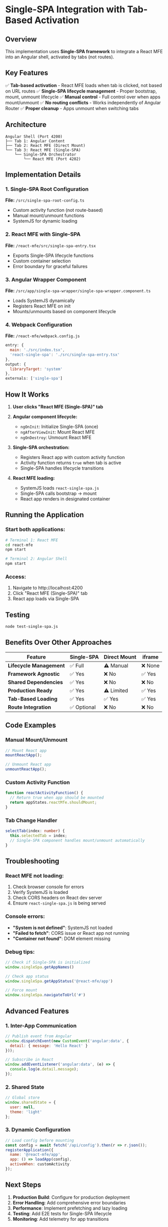 # Single-SPA Integration with Tab-Based Activation

## Overview
This implementation uses **Single-SPA framework** to integrate a React MFE into an Angular shell, activated by tabs (not routes).

## Key Features
✅ **Tab-based activation** - React MFE loads when tab is clicked, not based on URL routes
✅ **Single-SPA lifecycle management** - Proper bootstrap, mount, unmount lifecycle
✅ **Manual control** - Full control over when apps mount/unmount
✅ **No routing conflicts** - Works independently of Angular Router
✅ **Proper cleanup** - Apps unmount when switching tabs

## Architecture

```
Angular Shell (Port 4200)
├── Tab 1: Angular Content
├── Tab 2: React MFE (Direct Mount)
└── Tab 3: React MFE (Single-SPA)
    └── Single-SPA Orchestrator
        └── React MFE (Port 4202)
```

## Implementation Details

### 1. Single-SPA Root Configuration
**File:** `/src/single-spa-root-config.ts`
- Custom activity function (not route-based)
- Manual mount/unmount functions
- SystemJS for dynamic loading

### 2. React MFE with Single-SPA
**File:** `/react-mfe/src/single-spa-entry.tsx`
- Exports Single-SPA lifecycle functions
- Custom container selection
- Error boundary for graceful failures

### 3. Angular Wrapper Component
**File:** `/src/app/single-spa-wrapper/single-spa-wrapper.component.ts`
- Loads SystemJS dynamically
- Registers React MFE on init
- Mounts/unmounts based on component lifecycle

### 4. Webpack Configuration
**File:** `/react-mfe/webpack.config.js`
```javascript
entry: {
  main: './src/index.tsx',
  'react-single-spa': './src/single-spa-entry.tsx'
},
output: {
  libraryTarget: 'system'
},
externals: ['single-spa']
```

## How It Works

1. **User clicks "React MFE (Single-SPA)" tab**
2. **Angular component lifecycle:**
   - `ngOnInit`: Initialize Single-SPA (once)
   - `ngAfterViewInit`: Mount React MFE
   - `ngOnDestroy`: Unmount React MFE

3. **Single-SPA orchestration:**
   - Registers React app with custom activity function
   - Activity function returns `true` when tab is active
   - Single-SPA handles lifecycle transitions

4. **React MFE loading:**
   - SystemJS loads `react-single-spa.js`
   - Single-SPA calls bootstrap → mount
   - React app renders in designated container

## Running the Application

### Start both applications:
```bash
# Terminal 1: React MFE
cd react-mfe
npm start

# Terminal 2: Angular Shell
npm start
```

### Access:
1. Navigate to http://localhost:4200
2. Click "React MFE (Single-SPA)" tab
3. React app loads via Single-SPA

## Testing
```bash
node test-single-spa.js
```

## Benefits Over Other Approaches

| Feature | Single-SPA | Direct Mount | iframe |
|---------|------------|--------------|--------|
| **Lifecycle Management** | ✅ Full | ⚠️ Manual | ❌ None |
| **Framework Agnostic** | ✅ Yes | ❌ No | ✅ Yes |
| **Shared Dependencies** | ✅ Yes | ❌ No | ❌ No |
| **Production Ready** | ✅ Yes | ⚠️ Limited | ✅ Yes |
| **Tab-Based Loading** | ✅ Yes | ✅ Yes | ✅ Yes |
| **Route Integration** | ✅ Optional | ❌ No | ❌ No |

## Code Examples

### Manual Mount/Unmount
```typescript
// Mount React app
mountReactApp();

// Unmount React app
unmountReactApp();
```

### Custom Activity Function
```typescript
function reactActivityFunction() {
  // Return true when app should be mounted
  return appStates.reactMfe.shouldMount;
}
```

### Tab Change Handler
```typescript
selectTab(index: number) {
  this.selectedTab = index;
  // Single-SPA component handles mount/unmount automatically
}
```

## Troubleshooting

### React MFE not loading:
1. Check browser console for errors
2. Verify SystemJS is loaded
3. Check CORS headers on React dev server
4. Ensure `react-single-spa.js` is being served

### Console errors:
- **"System is not defined"**: SystemJS not loaded
- **"Failed to fetch"**: CORS issue or React app not running
- **"Container not found"**: DOM element missing

### Debug tips:
```javascript
// Check if Single-SPA is initialized
window.singleSpa.getAppNames()

// Check app status
window.singleSpa.getAppStatus('@react-mfe/app')

// Force mount
window.singleSpa.navigateToUrl('#')
```

## Advanced Features

### 1. Inter-App Communication
```javascript
// Publish event from Angular
window.dispatchEvent(new CustomEvent('angular:data', { 
  detail: { message: 'Hello React' }
}));

// Subscribe in React
window.addEventListener('angular:data', (e) => {
  console.log(e.detail.message);
});
```

### 2. Shared State
```javascript
// Global store
window.sharedState = {
  user: null,
  theme: 'light'
};
```

### 3. Dynamic Configuration
```javascript
// Load config before mounting
const config = await fetch('/api/config').then(r => r.json());
registerApplication({
  name: '@react-mfe/app',
  app: () => loadApp(config),
  activeWhen: customActivity
});
```

## Next Steps

1. **Production Build**: Configure for production deployment
2. **Error Handling**: Add comprehensive error boundaries
3. **Performance**: Implement prefetching and lazy loading
4. **Testing**: Add E2E tests for Single-SPA lifecycle
5. **Monitoring**: Add telemetry for app transitions